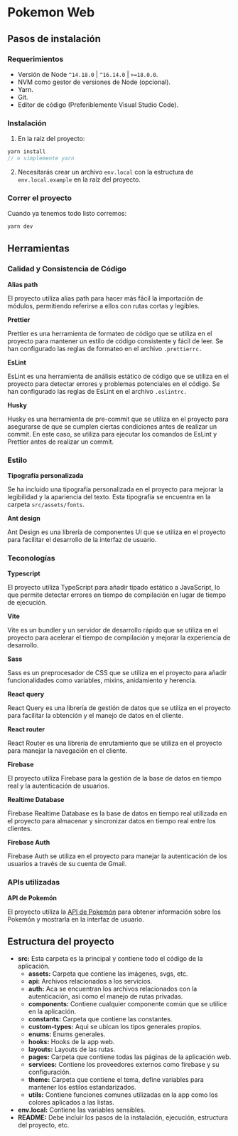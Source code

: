 # Pokemon Web

## Pasos de instalación

### Requerimientos

- Versión de Node `^14.18.0` | `^16.14.0` | `>=18.0.0`.
- NVM como gestor de versiones de Node (opcional).
- Yarn.
- Git.
- Editor de código (Preferiblemente Visual Studio Code).

### Instalación

1. En la raíz del proyecto:

```js
yarn install
// o simplemente yarn
```

2. Necesitarás crear un archivo `env.local` con la estructura de `env.local.example` en la raíz del proyecto.

### Correr el proyecto

Cuando ya tenemos todo listo corremos:

```cmd
yarn dev
```

## Herramientas

### Calidad y Consistencia de Código

**Alias path**

El proyecto utiliza alias path para hacer más fácil la importación de módulos, permitiendo referirse a ellos con rutas cortas y legibles.

**Prettier**

Prettier es una herramienta de formateo de código que se utiliza en el proyecto para mantener un estilo de código consistente y fácil de leer. Se han configurado las reglas de formateo en el archivo `.prettierrc.`

**EsLint**

EsLint es una herramienta de análisis estático de código que se utiliza en el proyecto para detectar errores y problemas potenciales en el código. Se han configurado las reglas de EsLint en el archivo `.eslintrc.`

**Husky**

Husky es una herramienta de pre-commit que se utiliza en el proyecto para asegurarse de que se cumplen ciertas condiciones antes de realizar un commit. En este caso, se utiliza para ejecutar los comandos de EsLint y Prettier antes de realizar un commit.

### Estilo

**Tipografía personalizada**

Se ha incluido una tipografía personalizada en el proyecto para mejorar la legibilidad y la apariencia del texto. Esta tipografía se encuentra en la carpeta `src/assets/fonts`.

**Ant design**

Ant Design es una librería de componentes UI que se utiliza en el proyecto para facilitar el desarrollo de la interfaz de usuario.

### Teconologías

**Typescript**

El proyecto utiliza TypeScript para añadir tipado estático a JavaScript, lo que permite detectar errores en tiempo de compilación en lugar de tiempo de ejecución.

**Vite**

Vite es un bundler y un servidor de desarrollo rápido que se utiliza en el proyecto para acelerar el tiempo de compilación y mejorar la experiencia de desarrollo.

**Sass**

Sass es un preprocesador de CSS que se utiliza en el proyecto para añadir funcionalidades como variables, mixins, anidamiento y herencia.

**React query**

React Query es una librería de gestión de datos que se utiliza en el proyecto para facilitar la obtención y el manejo de datos en el cliente.

**React router**

React Router es una librería de enrutamiento que se utiliza en el proyecto para manejar la navegación en el cliente.

**Firebase**

El proyecto utiliza Firebase para la gestión de la base de datos en tiempo real y la autenticación de usuarios.

**Realtime Database**

Firebase Realtime Database es la base de datos en tiempo real utilizada en el proyecto para almacenar y sincronizar datos en tiempo real entre los clientes.

**Firebase Auth**

Firebase Auth se utiliza en el proyecto para manejar la autenticación de los usuarios a través de su cuenta de Gmail.

### APIs utilizadas

**API de Pokemón**

El proyecto utiliza la [API de Pokemón](https://pokeapi.co/) para obtener información sobre los Pokemón y mostrarla en la interfaz de usuario.

## Estructura del proyecto

- **src:** Esta carpeta es la principal y contiene todo el código de la aplicación.
  - **assets:** Carpeta que contiene las imágenes, svgs, etc.
  - **api:** Archivos relacionados a los servicios.
  - **auth:** Aca se encuentran los archivos relacionados con la autenticación, asi como el manejo de rutas privadas.
  - **components:** Contiene cualquier componente común que se utilice en la aplicación.
  - **constants:** Carpeta que contiene las constantes.
  - **custom-types:** Aqui se ubican los tipos generales propios.
  - **enums:** Enums generales.
  - **hooks:** Hooks de la app web.
  - **layouts:** Layouts de las rutas.
  - **pages:** Carpeta que contiene todas las páginas de la aplicación web.
  - **services:** Contiene los proveedores externos como firebase y su configuración.
  - **theme:** Carpeta que contiene el tema, define variables para mantener los estilos estandarizados.
  - **utils:** Contiene funciones comunes utilizadas en la app como los colores aplicados a las listas.
- **env.local:** Contiene las variables sensibles.
- **README:** Debe incluir los pasos de la instalación, ejecución, estructura del proyecto, etc.
